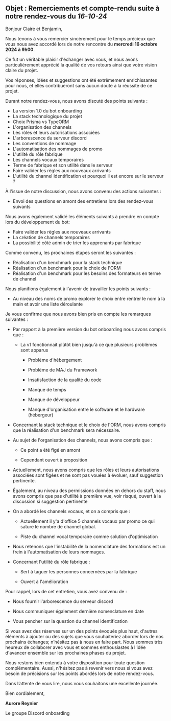 ## Objet : Remerciements et compte-rendu suite à notre rendez-vous du _16-10-24_

Bonjour Claire et Benjamin,

Nous tenons à vous remercier sincèrement pour le temps précieux que vous nous avez accordé lors de notre rencontre du **mercredi 16 octobre 2024 à 9h00**.

Ce fut un véritable plaisir d'échanger avec vous, et nous avons particulièrement apprécié la qualité de vos retours ainsi que votre vision claire du projet.

Vos réponses, idées et suggestions ont été extrêmement enrichissantes pour nous, et elles contribueront sans aucun doute à la réussite de ce projet.

Durant notre rendez-vous, nous avons discuté des points suivants :

- La version 1.0 du bot onboarding 
- La stack technologique du projet 
- Choix Prisma vs TypeORM
- L'organisation des channels
- Les rôles et leurs autorisations associées
- L'arborescence du serveur discord
- Les conventions de nommage
- L'automatisation des nommages de promo
- L'utilité du rôle fabrique
- Les channels vocaux temporaires
- Terme de fabrique et son utilité dans le serveur 
- Faire valider les règles aux nouveaux arrivants
- L'utilité du channel identification et pourquoi il est encore sur le serveur ?

À l'issue de notre discussion, nous avons convenu des actions suivantes :

- Envoi des questions en amont des entretiens lors des rendez-vous suivants

Nous avons également validé les éléments suivants à prendre en compte lors du développement du bot:

- Faire valider les règles aux nouveaux arrivants
- La création de channels temporaires
- La possibilité côté admin de trier les apprenants par fabrique

Comme convenu, les prochaines étapes seront les suivantes :

- Réalisation d'un benchmark pour la stack technique
- Réalisation d'un benchmark pour le choix de l'ORM
- Réalisation d'un benchmark pour les besoins des formateurs en terme de channel

Nous planifions également à l'avenir de travailler les points suivants :

- Au niveau des noms de promo explorer le choix entre rentrer le nom à la main et avoir une liste déroulante

Je vous confirme que nous avons bien pris en compte les remarques suivantes :

- Par rapport à la première version du bot onboarding nous avons compris que :
    
    - La v1 fonctionnait plûtôt bien jusqu'à ce que plusieurs problèmes sont apparus 

        - Problème d'hébergement 

        - Problème de MAJ du Framework  

        - Insatisfaction de la qualité du code
        
        - Manque de temps

        - Manque de développeur

        - Manque d'organisation entre le software et le hardware (hébergeur)

- Concernant la stack technique et le choix de l'ORM, nous avons compris que la réalisation d'un benchmark sera nécessaire.

- Au sujet de l'organisation des channels, nous avons compris que : 

    - Ce point a été figé en amont 

    - Cependant ouvert à proposition 

- Actuellement, nous avons compris que les rôles et leurs autorisations associées sont figées et ne sont pas vouées à évoluer, sauf suggestion pertinente.

- Également, au niveau des permissions données en dehors du staff, nous avons compris que pas d'utilité à première vue, voir risqué, ouvert à la discussion si suggestion pertinente    
    
- On a abordé les channels vocaux, et on a compris que : 

    - Actuellement il y'a d'office 5 channels vocaux par promo ce qui sature le nombre de channel global.

    - Piste du channel vocal temporaire comme solution d'optimisation  

- Nous retenons que l'instabilité de la nomenclature des formations est un frein à l'automatisation de leurs nommages.

- Concernant l'utilité du rôle fabrique : 

    - Sert à taguer les personnes concernées par la fabrique 

    - Ouvert à l'amélioration

Pour rappel, lors de cet entretien, vous avez convenu de :

- Nous fournir l'arborescence du serveur discord

- Nous communiquer également dernière nomenclature en date

- Vous pencher sur la question du channel identification

Si vous avez des réserves sur un des points évoqués plus haut, d'autres éléments à ajouter ou des sujets que vous souhaiteriez aborder lors de nos prochains échanges; n’hésitez pas à nous en faire part. Nous sommes très heureux de collaborer avec vous et sommes enthousiastes à l'idée d'avancer ensemble sur les prochaines phases du projet.

Nous restons bien entendu à votre disposition pour toute question complémentaire. Aussi, n'hésitez pas à revenir vers nous si vous avez besoin de précisions sur les points abordés lors de notre rendez-vous.

Dans l’attente de vous lire, nous vous souhaitons une excellente journée.

Bien cordialement,

**Aurore Reynier**

Le groupe Discord onboarding
